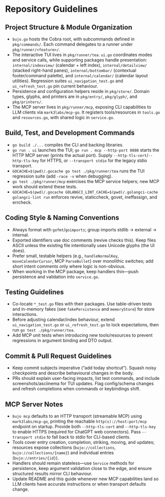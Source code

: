 # Repository Guidelines

## Project Structure & Module Organization
- `bujo.go` hosts the Cobra root, with subcommands defined in `pkg/commands/`. Each command delegates to a runner under `pkg/runner/<feature>/`.
- The interactive TUI lives in `pkg/runner/tea`. `ui.go` coordinates modes and service calls, while supporting packages handle presentation: `internal/indexview/` (calendar + left index), `internal/detailview/` (stacked right-hand panes), `internal/bottombar/` (contextual footer/command palette), and `internal/calendar/` (calendar layout utilities). Regression suites `ui_navigation_test.go` and `ui_refresh_test.go` pin current behaviour.
- Persistence and configuration helpers reside in `pkg/store/`. Domain types, glyphs, and printers are in `pkg/entry/`, `pkg/glyph/`, and `pkg/printers/`.
- The MCP server lives in `pkg/runner/mcp`, exposing CLI capabilities to LLM clients via `mark3labs/mcp-go`. It registers tools/resources in `tools.go` and `resources.go`, with shared logic in `service.go`.

## Build, Test, and Development Commands
- `go build ./...` compiles the CLI and backing libraries.
- `go run . ui` launches the TUI; `go run . mcp --http-port 8080` starts the HTTP MCP server (prints the actual port). Supply `--http-tls-cert`/`--http-tls-key` for HTTPS, or `--transport stdio` for the legacy stdio transport.
- `GOCACHE=$(pwd)/.gocache go test ./pkg/runner/tea` runs the TUI regression suite (add `-race -v` when debugging).
- `go test ./pkg/runner/mcp` exercises the MCP service helpers; new MCP work should extend these tests.
- `GOCACHE=$(pwd)/.gocache GOLANGCI_LINT_CACHE=$(pwd)/.golangci-cache golangci-lint run` enforces revive, staticcheck, govet, ineffassign, and errcheck.

## Coding Style & Naming Conventions
- Always format with `gofmt`/`goimports`; group imports stdlib → external → internal.
- Exported identifiers use doc comments (revive checks this). Keep files ASCII unless the existing file intentionally uses Unicode glyphs (the UI does).
- Prefer small, testable helpers (e.g., `handleNormalKey`, `moveCalendarCursor`, MCP `ParseBullet`) over monolithic switches; add short intent comments only where logic is non-obvious.
- When working in the MCP package, keep handlers thin—push persistence and validation into `service.go`.

## Testing Guidelines
- Co-locate `*_test.go` files with their packages. Use table-driven tests and in-memory fakes (see `fakePersistence` and `memoryStore`) for store interactions.
- Before adjusting calendar/index behaviour, extend `ui_navigation_test.go` or `ui_refresh_test.go` to lock expectations, then run `go test ./pkg/runner/tea`.
- Add MCP unit tests when introducing new tools/resources to prevent regressions in argument binding and DTO output.

## Commit & Pull Request Guidelines
- Keep commit subjects imperative (“add today shortcut”). Squash noisy checkpoints and describe behavioural changes in the body.
- PRs should explain user-facing impacts, list test commands, and include screenshots/asciinema for TUI updates. Flag config/schema changes and refresh completions when commands or keybindings shift.

## MCP Server Notes
- `bujo mcp` defaults to an HTTP transport (streamable MCP) using `mark3labs/mcp-go`, printing the reachable `http(s)://host:port/mcp` endpoint on startup. Provide both `--http-tls-cert` and `--http-tls-key` to enable HTTPS (required for ChatGPT web connectors). Pass `--transport stdio` to fall back to stdio for CLI-based clients.
- Tools cover entry creation, completion, striking, moving, and updates; resources expose collections (`bujo://collections`, `bujo://collections/{name}`) and individual entries (`bujo://entries/{id}`).
- Handlers should remain stateless—use `Service` methods for persistence, keep argument validation close to the edge, and ensure structured results mirror CLI behaviour.
- Update README and this guide whenever new MCP capabilities land so LLM clients have accurate instructions or when transport defaults change.
